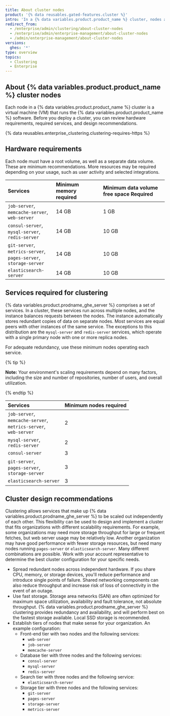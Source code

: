 ```yaml
---
title: About cluster nodes
product: '{% data reusables.gated-features.cluster %}'
intro: 'In a {% data variables.product.product_name %} cluster, nodes are individual virtual machines (VMs) running the {% data variables.product.prodname_ghe_server %} software that comprise the instance. Each node runs a set of services.'
redirect_from:
  - /enterprise/admin/clustering/about-cluster-nodes
  - /enterprise/admin/enterprise-management/about-cluster-nodes
  - /admin/enterprise-management/about-cluster-nodes
versions:
  ghes: '*'
type: overview
topics:
  - Clustering
  - Enterprise
---
```

## About {% data variables.product.product_name %} cluster nodes

Each node in a {% data variables.product.product_name %} cluster is a virtual machine (VM) that runs the {% data variables.product.product_name %} software. Before you deploy a cluster, you can review hardware requirements, required services, and design recommendations.

{% data reusables.enterprise_clustering.clustering-requires-https %}

## Hardware requirements
Each node must have a root volume, as well as a separate data volume. These are minimum recommendations. More resources may be required depending on your usage, such as user activity and selected integrations.

| Services | Minimum memory required    | Minimum data volume free space Required |
| :- | :- | :- |
| `job-server`,<br/>`memcache-server`,<br/>`web-server` | 14 GB | 1 GB |
| `consul-server`,<br/>`mysql-server`,<br/>`redis-server` | 14 GB | 10 GB |
| `git-server`,<br/>`metrics-server`,<br/>`pages-server`,<br/>`storage-server` | 14 GB | 10 GB |
| `elasticsearch-server` | 14 GB | 10 GB |

## Services required for clustering

{% data variables.product.prodname_ghe_server %} comprises a set of services. In a cluster, these services run across multiple nodes, and the instance balances requests between the nodes. The instance automatically stores redundant copies of data on separate nodes. Most services are equal peers with other instances of the same service. The exceptions to this distribution are the `mysql-server` and `redis-server` services, which operate with a single primary node with one or more replica nodes.

For adequate redundancy, use these minimum nodes operating each service.

{% tip %}

**Note:** Your environment's scaling requirements depend on many factors, including the size and number of repositories, number of users, and overall utilization.

{% endtip %}

| Services | Minimum nodes required |
| :- | :- |
| `job-server`,<br/>`memcache-server`,<br/>`metrics-server`,<br/>`web-server` | 2 |
| `mysql-server`,<br/>`redis-server` | 2 |
| `consul-server` | 3 |
| `git-server`,<br/>`pages-server`,<br/>`storage-server` | 3 |
| `elasticsearch-server` | 3 |

## Cluster design recommendations

Clustering allows services that make up {% data variables.product.prodname_ghe_server %} to be scaled out independently of each other. This flexibility can be used to design and implement a cluster that fits organizations with different scalability requirements. For example, some organizations may need more storage throughput for large or frequent fetches, but web server usage may be relatively low. Another organization may have good performance with fewer storage resources, but need many nodes running `pages-server` or `elasticsearch-server`. Many different combinations are possible. Work with your account representative to determine the best cluster configuration for your specific needs.

- Spread redundant nodes across independent hardware. If you share CPU, memory, or storage devices, you'll reduce performance and introduce single points of failure. Shared networking components can also reduce throughput and increase risk of loss of connectivity in the event of an outage.
- Use fast storage. Storage area networks (SAN) are often optimized for maximum space utilization, availability and fault tolerance, not absolute throughput. {% data variables.product.prodname_ghe_server %} clustering provides redundancy and availability, and will perform best on the fastest storage available. Local SSD storage is recommended.
- Establish tiers of nodes that make sense for your organization. An example configuration:
  - Front-end tier with two nodes and the following services:
    - `web-server`
    - `job-server`
    - `memcache-server`
  - Database tier with three nodes and the following services:
    - `consul-server`
    - `mysql-server`
    - `redis-server`
  - Search tier with three nodes and the following service:
    - `elasticsearch-server`
  - Storage tier with three nodes and the following services:
    - `git-server`
    - `pages-server`
    - `storage-server`
    - `metrics-server`
